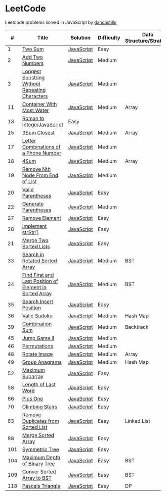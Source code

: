 LeetCode
========
Leetcode problems solved in JavaScript by [dancastillo](https://leetcode.com/dancastillo)


| # | Title | Solution | Difficulty | Data Structure/Strategy |
|---| ----- | -------- | ---------- |---------------|
|1|[Two Sum](https://leetcode.com/problems/two-sum/)| [JavaScript](./problems/twoSum.js)|Easy|
|2|[Add Two Numbers](https://leetcode.com/problems/add-two-numbers/)| [JavaScript](./problems/addTwoNumbers.js)|Medium|
|3|[Longest Substring Without Repeating Characters](https://leetcode.com/problems/longest-substring-without-repeating-characters/)|[JavaScript](./problems/longestSubstringWithoutRepeatingCharacters.js)|Medium|
|11|[Container With Most Water](https://leetcode.com/problems/container-with-most-water/)|[JavaScript](./problems/containerWithMostWater.js)|Medium|Array|
|13|[Roman to Integer](https://leetcode.com/problems/roman-to-integer)[JavaScript](./problems/romanToInteger.js)|Easy|
|15|[3Sum Closest](https://leetcode.com/problems/3sum-closest/)|[JavaScript](./problems/3sumClosest.js)|Medium|Array|
|17|[Letter Combinations of a Phone Number](https://leetcode.com/problems/letter-combinations-of-a-phone-number/)|[JavaScript](./problems/letterCombinationsOfAPhoneNumber.js)|Medium||
|18|[4Sum](https://leetcode.com/problems/4sum/)|[JavaScript](./problems/4sum.js)|Medium|Array|
|19|[Remove Nth Node From End of List](https://leetcode.com/problems/remove-nth-node-from-end-of-list/)|[JavaScript](./problems/removeNthNodeFromEndOfList.js)|Medium|
|20|[Valid Parentheses](https://leetcode.com/problems/valid-parentheses/)|[JavaScript](./problems/validParenthesis.js)|Easy|
|22|[Generate Parentheses](https://leetcode.com/problems/generate-parentheses/)|[JavaScript](./problems/generateParentheses.js)|Medium||
|27|[Remove Element](https://leetcode.com/problems/remove-element/)|[JavaScript](./problems/removeElement.js)|Easy|
|28|[Implement strStr()](https://leetcode.com/problems/implement-strstr/)|[JavaScript](./problems/strStr.js)|Easy|
|21|[Merge Two Sorted Lists](https://leetcode.com/problems/merge-two-sorted-lists//)|[JavaScript](./problems/mergeTwoSortedLists.js)|Easy|
|33|[Search in Rotated Sorted Array](https://leetcode.com/problems/search-in-rotated-sorted-array/)|[JavaScript](./problems/searchInRotatedSortedArray.js)|Medium|BST|
|34|[Find First and Last Position of Element in Sorted Array](https://leetcode.com/problems/find-first-and-last-position-of-element-in-sorted-array/)|[JavaScript](./problems/findFirstAndLastPositionOfElementInSortedArray.js)|Medium|BST|
|35|[Search Insert Position](https://leetcode.com/problems/search-insert-position/)|[JavaScript](./problems/searchInsert.js)|Easy|
|36|[Valid Sudoku](https://leetcode.com/problems/valid-sudoku/)|[JavaScript](./problems/validSudoku.js)|Medium|Hash Map|
|39|[Combination Sum](https://leetcode.com/problems/combination-sum/)|[JavaScript](./problems/combinationSum.js)|Medium|Backtrack|
|45|[Jump Game II](https://leetcode.com/problems/jump-game-ii/)|[JavaScript](./problems/jumpGameII.js)|Medium||
|46|[Permutations](https://leetcode.com/problems/permutations/)|[JavaScript](./problems/permutations.js)|Medium|
|48|[Rotate Image](https://leetcode.com/problems/rotate-image/)|[JavaScript](./problems/rotateImage.js)|Medium|Array|
|49|[Group Anagrams](https://leetcode.com/problems/group-anagrams/)|[JavaScript](./problems/groupAnagrams.js)|Medium|Hash Map|
|52|[Maximum Subarray](https://leetcode.com/problems/maximum-subarray/)|[JavaScript](./problems/maximumSubarray.js)|Easy|
|58|[Length of Last Word](https://leetcode.com/problems/length-of-last-word/)|[JavaScript](./problems/lengthOfLastWord.js)|Easy|
|66|[Plus One](https://leetcode.com/problems/plus-one/)|[JavaScript](./problems/plusOne.js)|Easy|
|70|[Climbing Stairs](https://leetcode.com/problems/climbing-stairs/)|[JavaScript](./problems/climbingStairs.js)|Easy|
|83|[Remove Duplicates from Sorted List](https://leetcode.com/problems/remove-duplicates-from-sorted-list/)|[JavaScript](./problems/removeDuplicatesFromSortedList.js)|Easy|Linked List|
|88|[ Merge Sorted Array](https://leetcode.com/problems/merge-sorted-array/)|[JavaScript](./problems/mergeSortedArray.js)|Easy|
|101|[Symmetric Tree](https://leetcode.com/problems/symmetric-tree/submissions/)|[JavaScript](./problems/symmetricTree.js)|Easy|
|104|[Maximum Depth of Binary Tree](https://leetcode.com/problems/maximum-depth-of-binary-tree/)|[JavaScript](./problems/maximumDepthOfBinaryTree.js)|Easy|BST|
|109|[Conver Sorted Array to BST](https://leetcode.com/problems/convert-sorted-array-to-binary-search-tree)|[JavaScript](./problems/convertSortedArrayToBst.js)|Easy|BST|
|118|[Pascals Triangle](https://leetcode.com/problems/pascals-triangle)|[JavaScript](./problems/pascalsTriangle.js)|Easy|DP|
